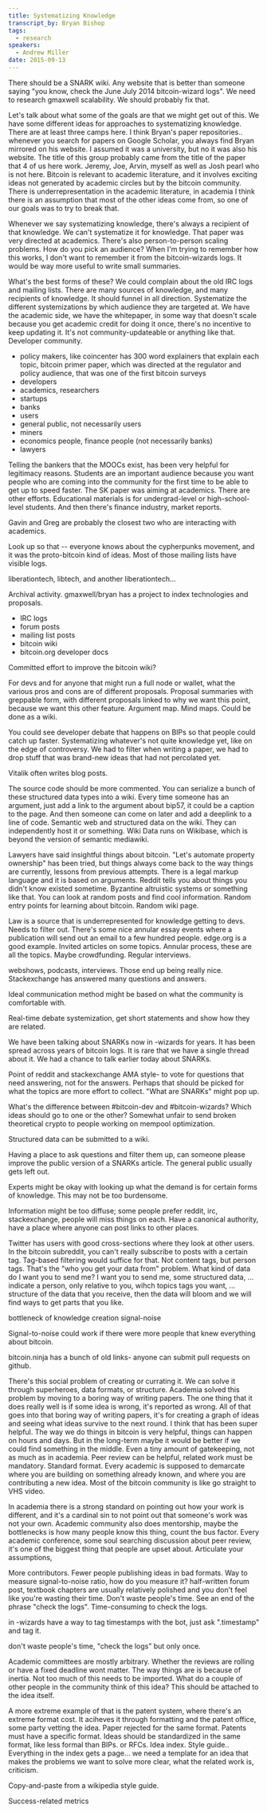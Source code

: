 ```yaml
---
title: Systematizing Knowledge
transcript_by: Bryan Bishop
tags:
  - research
speakers:
  - Andrew Miller
date: 2015-09-13
---
```

There should be a SNARK wiki. Any website that is better than someone saying "you know, check the June July 2014 bitcoin-wizard logs". We need to research gmaxwell scalability. We should probably fix that.

Let's talk about what some of the goals are that we might get out of this. We have some different ideas for approaches to systematizing knowledge. There are at least three camps here. I think Bryan's paper repositories.. whenever you search for papers on Google Scholar, you always find Bryan mirrored on his website. I assumed it was a university, but no it was also his website. The title of this group probably came from the title of the paper that 4 of us here work. Jeremy, Joe, Arvin, myself as well as Josh pearl who is not here. Bitcoin is relevant to academic literature, and it involves exciting ideas not generated by academic circles but by the bitcoin community. There is underrepresentation in the academic literature, in academia I think there is an assumption that most of the other ideas come from, so one of our goals was to try to break that.

Whenever we say systematizing knowledge, there's always a recipient of that knowledge. We can't systematize it for knowledge. That paper was very directed at academics. There's also person-to-person scaling problems. How do you pick an audience? When I'm trying to remember how this works, I don't want to remember it from the bitcoin-wizards logs. It would be way more useful to write small summaries.

What's the best forms of these? We could complain about the old IRC logs and mailing lists. There are many sources of knowledge, and many recipients of knowledge. It should funnel in all direction. Systematize the different systemizations by which audience they are targeted at. We have the academic side, we have the whitepaper, in some way that doesn't scale because you get academic credit for doing it once, there's no incentive to keep updating it. It's not community-updateable or anything like that. Developer community.

- policy makers, like coincenter has 300 word explainers that explain each topic, bitcoin primer paper, which was directed at the regulator and policy audience, that was one of the first bitcoin surveys
- developers
- academics, researchers
- startups
- banks
- users
- general public, not necessarily users
- miners
- economics people, finance people (not necessarily banks)
- lawyers

Telling the bankers that the MOOCs exist, has been very helpful for legitimacy reasons. Students are an important audience because you want people who are coming into the community for the first time to be able to get up to speed faster. The SK paper was aiming at academics. There are other efforts. Educational materials is for undergrad-level or high-school-level students. And then there's finance industry, market reports.

Gavin and Greg are probably the closest two who are interacting with academics.

Look up so that -- everyone knows about the cypherpunks movement, and it was the proto-bitcoin kind of ideas. Most of those mailing lists have visible logs.

liberationtech, libtech, and another liberationtech...

Archival activity. gmaxwell/bryan has a project to index technologies and proposals.

* IRC logs
* forum posts
* mailing list posts
* bitcoin wiki
* bitcoin.org developer docs

Committed effort to improve the bitcoin wiki?

For devs and for anyone that might run a full node or wallet, what the various pros and cons are of different proposals. Proposal summaries with greppable form, with different proposals linked to why we want this point, because we want this other feature. Argument map. Mind maps. Could be done as a wiki.

You could see developer debate that happens on BIPs so that people could catch up faster. Systematizing whatever's not quite knowledge yet, like on the edge of controversy. We had to filter when writing a paper, we had to drop stuff that was brand-new ideas that had not percolated yet.

Vitalik often writes blog posts.

The source code should be more commented. You can serialize a bunch of these structured data types into a wiki. Every time someone has an argument, just add a link to the argument about bip57, it could be a caption to the page. And then someone can come on later and add a deeplink to a line of code. Semantic web and structured data on the wiki. They can independently host it or something. Wiki Data runs on Wikibase, which is beyond the version of semantic mediawiki.

Lawyers have said insightful things about bitcoin. "Let's automate property ownership" has been tried, but things always come back to the way things are currently, lessons from previous attempts. There is a legal markup language and it is based on arguments. Reddit tells you about things you didn't know existed sometime. Byzantine altruistic systems or something like that. You can look at random posts and find cool information. Random entry points for learning about bitcoin. Random wiki page.

Law is a source that is underrepresented for knowledge getting to devs. Needs to filter out. There's some nice annular essay events where a publication will send out an email to a few hundred people. edge.org is a good example. Invited articles on some topics. Annular process, these are all the topics. Maybe crowdfunding. Regular interviews.

webshows, podcasts, interviews. Those end up being really nice. Stackexchange has answered many questions and answers.

Ideal communication method might be based on what the community is comfortable with.

Real-time debate systemization, get short statements and show how they are related.

We have been talking about SNARKs now in -wizards for years. It has been spread across years of bitcoin logs. It is rare that we have a single thread about it. We had a chance to talk earlier today about SNARKs.

Point of reddit and stackexchange AMA style- to vote for questions that need answering, not for the answers. Perhaps that should be picked for what the topics are more effort to collect. "What are SNARKs" might pop up.

What's the difference between #bitcoin-dev and #bitcoin-wizards? Which ideas should go to one or the other? Somewhat unfair to send broken theoretical crypto to people working on mempool optimization.

Structured data can be submitted to a wiki.

Having a place to ask questions and filter them up, can someone please improve the public version of a SNARKs article. The general public usually gets left out.

Experts might be okay with looking up what the demand is for certain forms of knowledge. This may not be too burdensome.

Information might be too diffuse; some people prefer reddit, irc, stackexchange, people will miss things on each. Have a canonical authority, have a place where anyone can post links to other places.

Twitter has users with good cross-sections where they look at other users. In the bitcoin subreddit, you can't really subscribe to posts with a certain tag. Tag-based filtering would suffice for that. Not content tags, but person tags. That's the "who you get your data from" problem. What kind of data do I want you to send me? I want you to send me, some structured data, ... indicate a person, only relative to you, wihch topics tags you want, ... structure of the data that you receive, then the data will bloom and we will find ways to get parts that you like.

bottleneck of knowledge creation
signal-noise

Signal-to-noise could work if there were more people that knew everything about bitcoin.

bitcoin.ninja has a bunch of old links- anyone can submit pull requests on github.

There's this social problem of creating or currating it. We can solve it through superheroes, data formats, or structure. Academia solved this problem by moving to a boring way of writing papers. The one thing that it does really well is if some idea is wrong, it's reported as wrong. All of that goes into that boring way of writing papers, it's for creating a graph of ideas and seeing what ideas survive to the next round. I think that has been super helpful. The way we do things in bitcoin is very helpful, things can happen on hours and days. But in the long-term maybe it would be better if we could find something in the middle. Even a tiny amount of gatekeeping, not as much as in academia. Peer review can be helpful, related work must be mandatory. Standard format. Every academic is supposed to demarcate where you are building on something already known, and where you are contributing a new idea. Most of the bitcoin community is like go straight to VHS video.

In academia there is a strong standard on pointing out how your work is different, and it's a cardinal sin to not point out that someone's work was not your own. Academic community also does mentorship, maybe the bottlenecks is how many people know this thing, count the bus factor. Every academic conference, some soul searching discussion about peer review, it's one of the biggest thing that people are upset about. Articulate your assumptions,

More contributors. Fewer people publishing ideas in bad formats. Way to measure signal-to-noise ratio, how do you measure it? half-written forum post, textbook chapters are usually relatively polished and you don't feel like you're wasting their time. Don't waste people's time. See an end of the phrase "check the logs". Time-consuming to check the logs.

in -wizards have a way to tag timestamps with the bot, just ask ".timestamp" and tag it.

don't waste people's time, "check the logs" but only once.

Academic committees are mostly arbitrary. Whether the reviews are rolling or have a fixed deadline wont matter. The way things are is because of inertia. Not too much of this needs to be imported. What do a couple of other people in the community think of this idea? This should be attached to the idea itself.

A more extreme example of that is the patent system, where there's an extreme format cost. It aciheves it through formatting and the patent office, some party vetting the idea. Paper rejected for the same format. Patents must have a specific format. Ideas should be standardized in the same format, like less formal than BIPs. or RFCs. Idea index. Style guide.. Everything in the index gets a page... we need a template for an idea that makes the problems we want to solve more clear, what the related work is, criticism.

Copy-and-paste from a wikipedia style guide.

Success-related metrics
